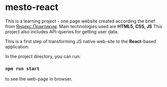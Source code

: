 # mesto-react

This is a learning project  - one page website created according the brief from [Яндекс.Практикум](https://www.practicum.yandex.ru).
Main technologies used are **HTML5, CSS, JS** 
This project also includes API-queries for getting user data.

This is a first step of transforming JS native web-site to the **React**-based application. 

In the project directory, you can run:

### `npm run start`
to see the web-page in browser. 

